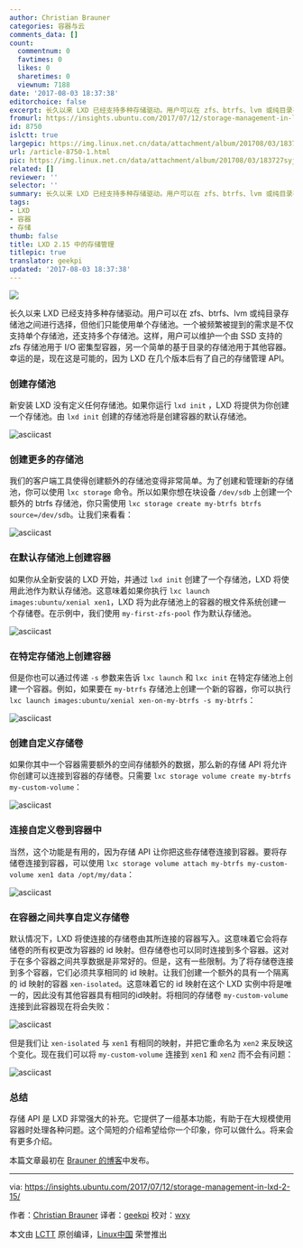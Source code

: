 ```yaml
---
author: Christian Brauner
categories: 容器与云
comments_data: []
count:
  commentnum: 0
  favtimes: 0
  likes: 0
  sharetimes: 0
  viewnum: 7188
date: '2017-08-03 18:37:38'
editorchoice: false
excerpt: 长久以来 LXD 已经支持多种存储驱动。用户可以在 zfs、btrfs、lvm 或纯目录存储池之间进行选择，但他们只能使用单个存储池。一个被频繁被提到的需求是不仅支持单个存储池，还支持多个存储池。
fromurl: https://insights.ubuntu.com/2017/07/12/storage-management-in-lxd-2-15/
id: 8750
islctt: true
largepic: https://img.linux.net.cn/data/attachment/album/201708/03/183727syjxl7jwmy3myzfy.jpg
url: /article-8750-1.html
pic: https://img.linux.net.cn/data/attachment/album/201708/03/183727syjxl7jwmy3myzfy.jpg.thumb.jpg
related: []
reviewer: ''
selector: ''
summary: 长久以来 LXD 已经支持多种存储驱动。用户可以在 zfs、btrfs、lvm 或纯目录存储池之间进行选择，但他们只能使用单个存储池。一个被频繁被提到的需求是不仅支持单个存储池，还支持多个存储池。
tags:
- LXD
- 容器
- 存储
thumb: false
title: LXD 2.15 中的存储管理
titlepic: true
translator: geekpi
updated: '2017-08-03 18:37:38'
---
```


![](/data/attachment/album/201708/03/183727syjxl7jwmy3myzfy.jpg)


长久以来 LXD 已经支持多种存储驱动。用户可以在 zfs、btrfs、lvm 或纯目录存储池之间进行选择，但他们只能使用单个存储池。一个被频繁被提到的需求是不仅支持单个存储池，还支持多个存储池。这样，用户可以维护一个由 SSD 支持的 zfs 存储池用于 I/O 密集型容器，另一个简单的基于目录的存储池用于其他容器。幸运的是，现在这是可能的，因为 LXD 在几个版本后有了自己的存储管理 API。


### 创建存储池


新安装 LXD 没有定义任何存储池。如果你运行 `lxd init` ，LXD 将提供为你创建一个存储池。由 `lxd init` 创建的存储池将是创建容器的默认存储池。


![asciicast](/data/attachment/album/201708/03/183742znbdqms55exehmax.png)


### 创建更多的存储池


我们的客户端工具使得创建额外的存储池变得非常简单。为了创建和管理新的存储池，你可以使用 `lxc storage` 命令。所以如果你想在块设备 `/dev/sdb` 上创建一个额外的 btrfs 存储池，你只需使用 `lxc storage create my-btrfs btrfs source=/dev/sdb`。让我们来看看：


![asciicast](/data/attachment/album/201708/03/183745leleohwutuu97qtq.png)


### 在默认存储池上创建容器


如果你从全新安装的 LXD 开始，并通过 `lxd init` 创建了一个存储池，LXD 将使用此池作为默认存储池。这意味着如果你执行 `lxc launch images:ubuntu/xenial xen1`，LXD 将为此存储池上的容器的根文件系统创建一个存储卷。在示例中，我们使用 `my-first-zfs-pool` 作为默认存储池。


![asciicast](/data/attachment/album/201708/03/183748w445y36fffe5ov3x.png)


### 在特定存储池上创建容器


但是你也可以通过传递 `-s` 参数来告诉 `lxc launch` 和 `lxc init` 在特定存储池上创建一个容器。例如，如果要在 `my-btrfs` 存储池上创建一个新的容器，你可以执行 `lxc launch images:ubuntu/xenial xen-on-my-btrfs -s my-btrfs`：


![asciicast](/data/attachment/album/201708/03/183752f6br797bu4r7579g.png)


### 创建自定义存储卷


如果你其中一个容器需要额外的空间存储额外的数据，那么新的存储 API 将允许你创建可以连接到容器的存储卷。只需要 `lxc storage volume create my-btrfs my-custom-volume`：


![asciicast](/data/attachment/album/201708/03/183755ef4pvhcrag6z4gwp.png)


### 连接自定义卷到容器中


当然，这个功能是有用的，因为存储 API 让你把这些存储卷连接到容器。要将存储卷连接到容器，可以使用 `lxc storage volume attach my-btrfs my-custom-volume xen1 data /opt/my/data`：


![asciicast](/data/attachment/album/201708/03/183757uk2z86ykrb7bu8er.png)


### 在容器之间共享自定义存储卷


默认情况下，LXD 将使连接的存储卷由其所连接的容器写入。这意味着它会将存储卷的所有权更改为容器的 id 映射。但存储卷也可以同时连接到多个容器。这对于在多个容器之间共享数据是非常好的。但是，这有一些限制。为了将存储卷连接到多个容器，它们必须共享相同的 id 映射。让我们创建一个额外的具有一个隔离的 id 映射的容器 `xen-isolated`。这意味着它的 id 映射在这个 LXD 实例中将是唯一的，因此没有其他容器具有相同的id映射。将相同的存储卷 `my-custom-volume` 连接到此容器现在将会失败：


![asciicast](/data/attachment/album/201708/03/183800okv60676c0zc99xd.png)


但是我们让 `xen-isolated` 与 `xen1` 有相同的映射，并把它重命名为 `xen2` 来反映这个变化。现在我们可以将 `my-custom-volume` 连接到 `xen1` 和 `xen2` 而不会有问题：


![asciicast](/data/attachment/album/201708/03/183803tuv0ty10i9z2v9v2.png)


### 总结


存储 API 是 LXD 非常强大的补充。它提供了一组基本功能，有助于在大规模使用容器时处理各种问题。这个简短的介绍希望给你一个印象，你可以做什么。将来会有更多介绍。


本篇文章最初在 [Brauner 的博客](https://cbrauner.wordpress.com/)中发布。




---


via: <https://insights.ubuntu.com/2017/07/12/storage-management-in-lxd-2-15/>


作者：[Christian Brauner](https://cbrauner.wordpress.com/) 译者：[geekpi](https://github.com/geekpi) 校对：[wxy](https://github.com/wxy)


本文由 [LCTT](https://github.com/LCTT/TranslateProject) 原创编译，[Linux中国](https://linux.cn/) 荣誉推出